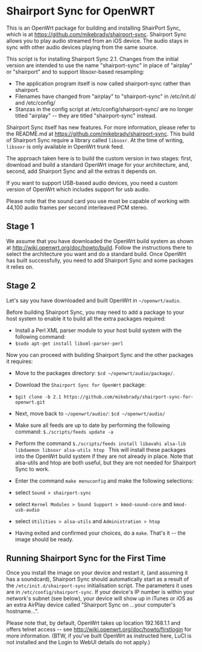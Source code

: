 Shairport Sync for OpenWRT
======================

This is an OpenWrt package for building and installing ShairPort Sync, which is at https://github.com/mikebrady/shairport-sync.
Shairport Sync allows you to play audio streamed from an iOS device. The audio stays in sync with other audio devices playing from the same source.


This script is for installing Shairport Sync 2.1. Changes from the initial version are intended to use the name "shairport-sync" in place of "airplay" or "shairport" and to support libsoxr-based resampling:

* The application program itself is now called shairport-sync rather than shairport.
* Filenames have changed from "airplay" to "shairport-sync" in /etc/init.d/ and /etc/config/
* Stanzas in the config script at /etc/config/shairport-sync/ are no longer titled "airplay" -- they are titled "shairport-sync" instead.

Shairport Sync itself has new features. For more information, please refer to the README.md at https://github.com/mikebrady/shairport-sync. This build of Shairport Sync require a library called `libsoxr`. At the time of writing, `libsoxr` is only available in OpenWrt trunk feed.

The approach taken here is to build the custom version in two stages: first, download and build a standard OpenWrt image for your architecture, and, second, add Shairport Sync and all the extras it depends on.

If you want to support USB-based audio devices, you need a custom version of OpenWrt which includes support for usb audio.

Please note that the sound card you use must be capable of working with 44,100 audio frames per second interleaved PCM stereo.

Stage 1
-------
We assume that you have downloaded the OpenWrt build system as shown at http://wiki.openwrt.org/doc/howto/build. Follow the instructions there to select the architecture you want and do a standard build. Once OpenWrt has built successfully, you need to add Shairport Sync and some packages it relies on.

Stage 2
-------
Let's say you have downloaded and built OpenWrt in `~/openwrt/audio`.

Before building Shairport Sync, you may need to add a package to your host system to enable it to build all the extra packages required:
* Install a Perl XML parser module to your host build system with the following command:
* `$sudo apt-get install libxml-parser-perl`

Now you can proceed with building Shairport Sync and the other packages it requires:
* Move to the packages directory: `$cd ~/openwrt/audio/package/`.

* Download the `Shairport Sync for OpenWrt` package:
* `$git clone -b 2.1 https://github.com/mikebrady/shairport-sync-for-openwrt.git`

* Next, move back to `~/openwrt/audio/`: `$cd ~/openwrt/audio/`

* Make sure all feeds are up to date by performing the following command:
`$./scripts/feeds update -a`

* Perform the command
`$./scripts/feeds install libavahi alsa-lib libdaemon libsoxr alsa-utils htop `
This will install these packages into the OpenWrt build system if they are not already in place. Note that alsa-utils and htop are both useful, but they are not needed for Shairport Sync to work.

* Enter the command `make menuconfig` and make the following selections:
* select `Sound > shairport-sync`
* select `Kernel Modules > Sound Support > kmod-sound-core` and `kmod-usb-audio`
* select `Utilities > alsa-utils` and `Administration > htop`

* Having exited and confirmed your choices, do a `make`. That's it -- the image should be ready.

Running Shairport Sync for the First Time
------------------------------------
Once you install the image on your device and restart it, (and assuming it has a soundcard), Shairport Sync should automatically start as a result of the `/etc/init.d/shairport-sync` initialisation script. The parameters it uses are in `/etc/config/shairport-sync`. If your device's IP number is within your network's subnet (see below), your device will show up in iTunes or iOS as an extra AirPlay device called "Shairport Sync on ...your computer's hostname...".

Please note that, by default, OpenWrt takes up location 192.168.1.1 and offers telnet access -- see http://wiki.openwrt.org/doc/howto/firstlogin for more information. (BTW, if you've built OpenWrt as instructed here, LuCI is not installed and the Login to WebUI details do not apply.)

